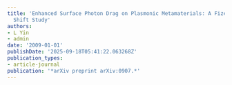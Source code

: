 ```yaml
---
title: 'Enhanced Surface Photon Drag on Plasmonic Metamaterials: A Fizeau-Doppler
  Shift Study'
authors:
- L Yin
- admin
date: '2009-01-01'
publishDate: '2025-09-18T05:41:22.063268Z'
publication_types:
- article-journal
publication: '*arXiv preprint arXiv:0907.*'
---
```

